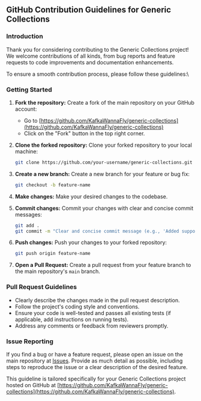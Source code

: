 ## GitHub Contribution Guidelines for Generic Collections

### Introduction

Thank you for considering contributing to the Generic Collections project! We welcome contributions of all kinds, from bug reports and feature requests to code improvements and documentation enhancements.

To ensure a smooth contribution process, please follow these guidelines:\
### Getting Started

1. **Fork the repository:** Create a fork of the main repository on your GitHub account:
   - Go to [https://github.com/KafkaWannaFly/generic-collections](https://github.com/KafkaWannaFly/generic-collections)
   - Click on the "Fork" button in the top right corner.

2. **Clone the forked repository:** Clone your forked repository to your local machine:
   ```bash
   git clone https://github.com/your-username/generic-collections.git
   ```

3. **Create a new branch:** Create a new branch for your feature or bug fix:
   ```bash
   git checkout -b feature-name
   ```

4. **Make changes:** Make your desired changes to the codebase.

5. **Commit changes:** Commit your changes with clear and concise commit messages:
   ```bash
   git add .
   git commit -m "Clear and concise commit message (e.g., 'Added support for new collection type')"
   ```

6. **Push changes:** Push your changes to your forked repository:
   ```bash
   git push origin feature-name
   ```

7. **Open a Pull Request:** Create a pull request from your feature branch to the main repository's `main` branch.

### Pull Request Guidelines

* Clearly describe the changes made in the pull request description. 
* Follow the project's coding style and conventions.
* Ensure your code is well-tested and passes all existing tests (if applicable, add instructions on running tests).
* Address any comments or feedback from reviewers promptly.

### Issue Reporting

If you find a bug or have a feature request, please open an issue on the main repository at [Issues](https://github.com/KafkaWannaFly/generic-collections/issues). Provide as much detail as possible, including steps to reproduce the issue or a clear description of the desired feature.

This guideline is tailored specifically for your Generic Collections project hosted on GitHub at [https://github.com/KafkaWannaFly/generic-collections](https://github.com/KafkaWannaFly/generic-collections).
